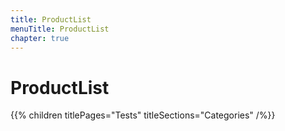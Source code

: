 ```yaml
---
title: ProductList
menuTitle: ProductList
chapter: true
---
```


# ProductList

{{% children titlePages="Tests" titleSections="Categories" /%}}
